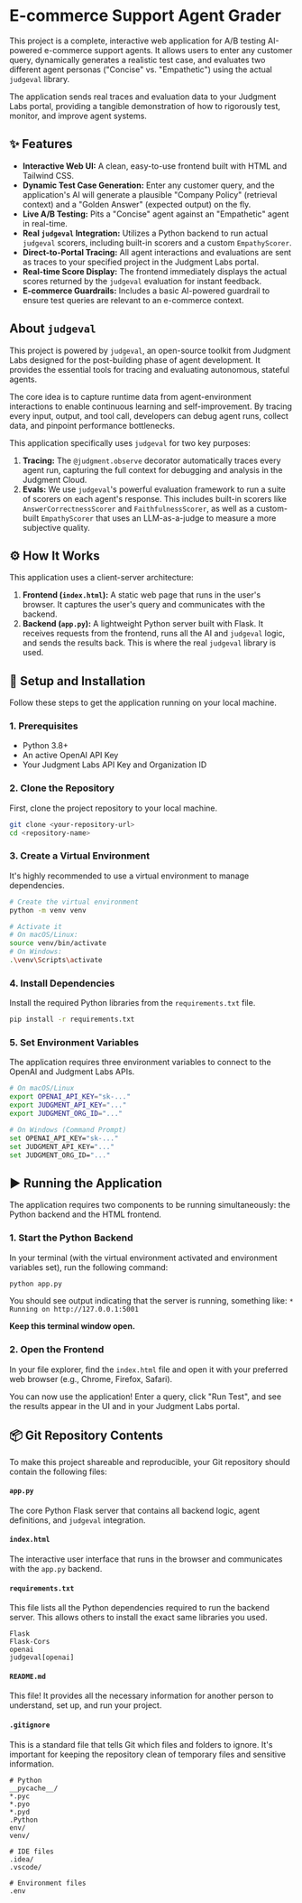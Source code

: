 # E-commerce Support Agent Grader

This project is a complete, interactive web application for A/B testing AI-powered e-commerce support agents. It allows users to enter any customer query, dynamically generates a realistic test case, and evaluates two different agent personas ("Concise" vs. "Empathetic") using the actual `judgeval` library.

The application sends real traces and evaluation data to your Judgment Labs portal, providing a tangible demonstration of how to rigorously test, monitor, and improve agent systems.

## ✨ Features

* **Interactive Web UI:** A clean, easy-to-use frontend built with HTML and Tailwind CSS.
* **Dynamic Test Case Generation:** Enter any customer query, and the application's AI will generate a plausible "Company Policy" (retrieval context) and a "Golden Answer" (expected output) on the fly.
* **Live A/B Testing:** Pits a "Concise" agent against an "Empathetic" agent in real-time.
* **Real `judgeval` Integration:** Utilizes a Python backend to run actual `judgeval` scorers, including built-in scorers and a custom `EmpathyScorer`.
* **Direct-to-Portal Tracing:** All agent interactions and evaluations are sent as traces to your specified project in the Judgment Labs portal.
* **Real-time Score Display:** The frontend immediately displays the actual scores returned by the `judgeval` evaluation for instant feedback.
* **E-commerce Guardrails:** Includes a basic AI-powered guardrail to ensure test queries are relevant to an e-commerce context.

## About `judgeval`

This project is powered by `judgeval`, an open-source toolkit from Judgment Labs designed for the post-building phase of agent development. It provides the essential tools for tracing and evaluating autonomous, stateful agents.

The core idea is to capture runtime data from agent-environment interactions to enable continuous learning and self-improvement. By tracing every input, output, and tool call, developers can debug agent runs, collect data, and pinpoint performance bottlenecks.

This application specifically uses `judgeval` for two key purposes:
1.  **Tracing:** The `@judgment.observe` decorator automatically traces every agent run, capturing the full context for debugging and analysis in the Judgment Cloud.
2.  **Evals:** We use `judgeval`'s powerful evaluation framework to run a suite of scorers on each agent's response. This includes built-in scorers like `AnswerCorrectnessScorer` and `FaithfulnessScorer`, as well as a custom-built `EmpathyScorer` that uses an LLM-as-a-judge to measure a more subjective quality.

## ⚙️ How It Works

This application uses a client-server architecture:

1.  **Frontend (`index.html`):** A static web page that runs in the user's browser. It captures the user's query and communicates with the backend.
2.  **Backend (`app.py`):** A lightweight Python server built with Flask. It receives requests from the frontend, runs all the AI and `judgeval` logic, and sends the results back. This is where the real `judgeval` library is used.

## 🚀 Setup and Installation

Follow these steps to get the application running on your local machine.

### 1. Prerequisites

* Python 3.8+
* An active OpenAI API Key
* Your Judgment Labs API Key and Organization ID

### 2. Clone the Repository

First, clone the project repository to your local machine.

```bash
git clone <your-repository-url>
cd <repository-name>
```

### 3. Create a Virtual Environment

It's highly recommended to use a virtual environment to manage dependencies.

```bash
# Create the virtual environment
python -m venv venv

# Activate it
# On macOS/Linux:
source venv/bin/activate
# On Windows:
.\venv\Scripts\activate
```

### 4. Install Dependencies

Install the required Python libraries from the `requirements.txt` file.

```bash
pip install -r requirements.txt
```

### 5. Set Environment Variables

The application requires three environment variables to connect to the OpenAI and Judgment Labs APIs.

```bash
# On macOS/Linux
export OPENAI_API_KEY="sk-..."
export JUDGMENT_API_KEY="..."
export JUDGMENT_ORG_ID="..."

# On Windows (Command Prompt)
set OPENAI_API_KEY="sk-..."
set JUDGMENT_API_KEY="..."
set JUDGMENT_ORG_ID="..."
```

## ▶️ Running the Application

The application requires two components to be running simultaneously: the Python backend and the HTML frontend.

### 1. Start the Python Backend

In your terminal (with the virtual environment activated and environment variables set), run the following command:

```bash
python app.py
```

You should see output indicating that the server is running, something like:
`* Running on http://127.0.0.1:5001`

**Keep this terminal window open.**

### 2. Open the Frontend

In your file explorer, find the `index.html` file and open it with your preferred web browser (e.g., Chrome, Firefox, Safari).

You can now use the application! Enter a query, click "Run Test", and see the results appear in the UI and in your Judgment Labs portal.

## 📦 Git Repository Contents

To make this project shareable and reproducible, your Git repository should contain the following files:

#### `app.py`

The core Python Flask server that contains all backend logic, agent definitions, and `judgeval` integration.

#### `index.html`

The interactive user interface that runs in the browser and communicates with the `app.py` backend.

#### `requirements.txt`

This file lists all the Python dependencies required to run the backend server. This allows others to install the exact same libraries you used.

```text
Flask
Flask-Cors
openai
judgeval[openai]
```

#### `README.md`

This file! It provides all the necessary information for another person to understand, set up, and run your project.

#### `.gitignore`

This is a standard file that tells Git which files and folders to ignore. It's important for keeping the repository clean of temporary files and sensitive information.

```text
# Python
__pycache__/
*.pyc
*.pyo
*.pyd
.Python
env/
venv/

# IDE files
.idea/
.vscode/

# Environment files
.env
